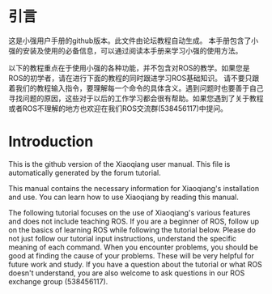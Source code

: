 ﻿# 引言

这是小强用户手册的github版本。此文件由论坛教程自动生成。
本手册包含了小强的安装及使用的必备信息，可以通过阅读本手册来学习小强的使用方法。


以下的教程重点在于使用小强的各种功能，并不包含对ROS的教学。如果您是ROS的初学者，请在进行下面的教程的同时跟进学习ROS基础知识。 请不要只跟着我们的教程输入指令，要理解每一个命令的具体含义。遇到问题时也要善于自己寻找问题的原因，这些对于以后的工作学习都会很有帮助。如果您遇到了关于教程或者ROS不理解的地方也欢迎在我们ROS交流群(538456117)中提问。

# Introduction

This is the github version of the Xiaoqiang user manual. This file is automatically generated by the forum tutorial.

This manual contains the necessary information for Xiaoqiang's installation and use. You can learn how to use Xiaoqiang by reading this manual.

The following tutorial focuses on the use of Xiaoqiang's various features and does not include teaching ROS. If you are a beginner of ROS, follow up on the basics of learning ROS while following the tutorial below. Please do not just follow our tutorial input instructions, understand the specific meaning of each command. When you encounter problems, you should be good at finding the cause of your problems. These will be very helpful for future work and study. If you have a question about the tutorial or what ROS doesn't understand, you are also welcome to ask questions in our ROS exchange group (538456117).





